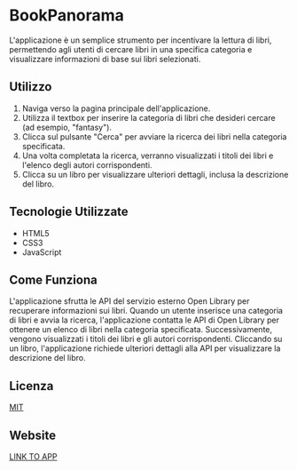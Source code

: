 # BookPanorama

L'applicazione è un semplice strumento per incentivare la lettura di libri, permettendo agli utenti di cercare libri in una specifica categoria e visualizzare informazioni di base sui libri selezionati.

## Utilizzo

1. Naviga verso la pagina principale dell'applicazione.
2. Utilizza il textbox per inserire la categoria di libri che desideri cercare (ad esempio, "fantasy").
3. Clicca sul pulsante "Cerca" per avviare la ricerca dei libri nella categoria specificata.
4. Una volta completata la ricerca, verranno visualizzati i titoli dei libri e l'elenco degli autori corrispondenti.
5. Clicca su un libro per visualizzare ulteriori dettagli, inclusa la descrizione del libro.

## Tecnologie Utilizzate

- HTML5
- CSS3
- JavaScript

## Come Funziona

L'applicazione sfrutta le API del servizio esterno Open Library per recuperare informazioni sui libri. Quando un utente inserisce una categoria di libri e avvia la ricerca, l'applicazione contatta le API di Open Library per ottenere un elenco di libri nella categoria specificata. Successivamente, vengono visualizzati i titoli dei libri e gli autori corrispondenti. Cliccando su un libro, l'applicazione richiede ulteriori dettagli alla API per visualizzare la descrizione del libro.

## Licenza

[MIT](https://choosealicense.com/licenses/mit/)

## Website
[LINK TO APP](https://tinireal.github.io/Book-Panorama.github.io/)
